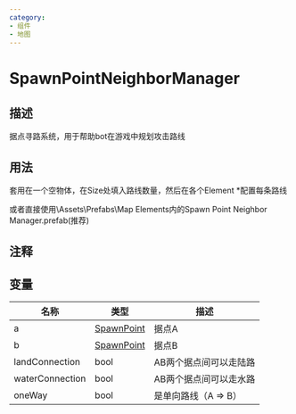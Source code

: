 ```yaml
---
category: 
- 组件
- 地图
---
```

# SpawnPointNeighborManager
## 描述

据点寻路系统，用于帮助bot在游戏中规划攻击路线

## 用法

套用在一个空物体，在Size处填入路线数量，然后在各个Element *配置每条路线

或者直接使用\Assets\Prefabs\Map Elements内的Spawn Point Neighbor Manager.prefab(推荐)

## 注释

## 变量
| 名称 | 类型 | 描述 |
| ----------- | ----------- | ----------- |
| a | [SpawnPoint](./SpawnPoint.md) | 据点A |  
| b | [SpawnPoint](./SpawnPoint.md) | 据点B |  
| landConnection  | bool | AB两个据点间可以走陆路 |  
| waterConnection  | bool | AB两个据点间可以走水路 |  
| oneWay  | bool | 是单向路线（A => B） |  
